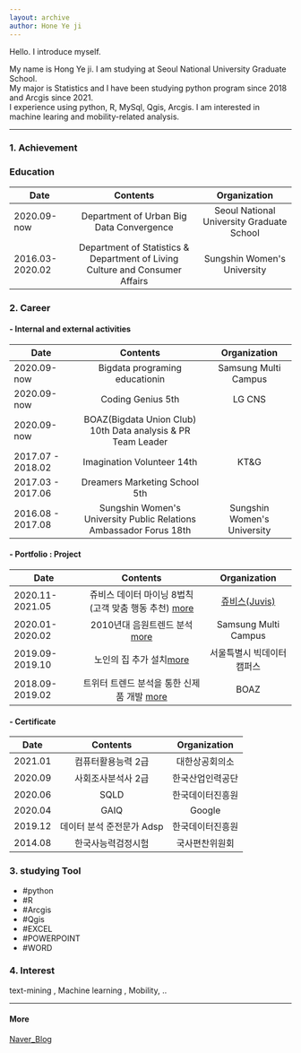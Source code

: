 ```yaml
---
layout: archive
author: Hone Ye ji
---
```

Hello. I introduce myself.


My name is Hong Ye ji. I am studying at Seoul National University Graduate School.  
My major is Statistics and I have been studying python program since 2018 and Arcgis since 2021.  
I experience using python, R, MySql, Qgis, Arcgis. I am interested in machine learing and mobility-related analysis.  

----

  

### 1. Achievement

###  Education 
|Date|Contents|Organization|  
|---|:---:|:---:|  
|2020.09-now| Department of Urban Big Data Convergence | Seoul National University Graduate School|  
|2016.03-2020.02 | Department of Statistics & Department of Living Culture and Consumer Affairs | Sungshin Women's University|  



### 2. Career


####  - Internal and external activities
| Date |  Contents  | Organization |
|------| :---:|:---: |
|2020.09-now|Bigdata programing educationin |Samsung Multi Campus|
|2020.09-now| Coding Genius 5th |LG CNS|
|2020.09-now| BOAZ(Bigdata Union Club) 10th  Data analysis & PR Team Leader | 
|2017.07 - 2018.02| Imagination Volunteer 14th | KT&G|
|2017.03 - 2017.06| Dreamers Marketing School 5th   | 
|2016.08 - 2017.08| Sungshin Women's University Public Relations Ambassador Forus 18th | Sungshin Women's University|

 ####  - Portfolio : Project 
| Date |  Contents  | Organization |
| ------ | :---: |:---:|
|2020.11-2021.05| 쥬비스 데이터 마이닝 8법칙 (고객 맞춤 행동 추천) [more](https://drive.google.com/file/d/1swD9Y_UsqDfxHhgw1z5wr9DiWXnb-U8I/view?usp=sharing) |[쥬비스(Juvis)](http://www.juvis.co.kr/lab/index.do#fir_page)|
|2020.01-2020.02| 2010년대 음원트렌드 분석 [more](https://drive.google.com/file/d/1DRFm9XANJaEcEGn0IyS34HTWHqQlg3sy/view?usp=sharing) |Samsung Multi Campus|
|2019.09-2019.10| 노인의 집 추가 설치[more](https://drive.google.com/file/d/1IY-ZfI5TMfic3EBwJspt1qVd9fX8FNJl/view?usp=sharing) | 서울특별시 빅데이터 캠퍼스|
|2018.09-2019.02| 트위터 트렌드 분석을 통한 신제품 개발 [more](https://www.slideshare.net/BOAZbigdata/1-131319946) | BOAZ|



 #### - Certificate
| Date |  Contents  | Organization |
| ------ | :---: | :---: |
|2021.01|컴퓨터활용능력 2급 |대한상공회의소|
|2020.09|사회조사분석사 2급 |한국산업인력공단|
|2020.06| SQLD |한국데이터진흥원|
|2020.04| GAIQ |Google|
|2019.12| 데이터 분석 준전문가 Adsp |한국데이터진흥원|
|2014.08| 한국사능력검정시험 | 국사편찬위원회|


### 3. studying Tool 
- #python 
- #R
- #Arcgis
- #Qgis
- #EXCEL
- #POWERPOINT
- #WORD  
  
 
### 4. Interest

text-mining , Machine learning , Mobility, ..

----

#### More 

[Naver_Blog](https://blog.naver.com/dreamhigh151)

